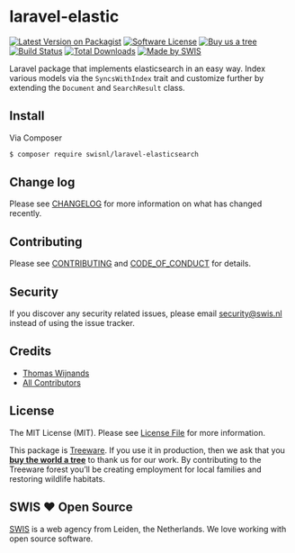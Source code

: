 # laravel-elastic

[![Latest Version on Packagist][ico-version]][link-packagist]
[![Software License][ico-license]](LICENSE.md)
[![Buy us a tree][ico-treeware]][link-treeware]
[![Build Status][ico-github-actions]][link-github-actions]
[![Total Downloads][ico-downloads]][link-downloads]
[![Made by SWIS][ico-swis]][link-swis]


Laravel package that implements elasticsearch in an easy way. Index various models via the `SyncsWithIndex` trait and customize further by extending the `Document` and `SearchResult` class.



## Install

Via Composer

``` bash
$ composer require swisnl/laravel-elasticsearch
```

## Change log

Please see [CHANGELOG](CHANGELOG.md) for more information on what has changed recently.

## Contributing

Please see [CONTRIBUTING](CONTRIBUTING.md) and [CODE_OF_CONDUCT](CODE_OF_CONDUCT.md) for details.

## Security

If you discover any security related issues, please email security@swis.nl instead of using the issue tracker.

## Credits

- [Thomas Wijnands][link-author]
- [All Contributors][link-contributors]

## License

The MIT License (MIT). Please see [License File](LICENSE.md) for more information.

This package is [Treeware](https://treeware.earth). If you use it in production, then we ask that you [**buy the world a tree**][link-treeware] to thank us for our work. By contributing to the Treeware forest you’ll be creating employment for local families and restoring wildlife habitats.

## SWIS :heart: Open Source

[SWIS][link-swis] is a web agency from Leiden, the Netherlands. We love working with open source software. 

[ico-version]: https://img.shields.io/packagist/v/swisnl/laravel-elasticsearch.svg?style=flat-square
[ico-license]: https://img.shields.io/badge/license-MIT-brightgreen.svg?style=flat-square
[ico-treeware]: https://img.shields.io/badge/Treeware-%F0%9F%8C%B3-lightgreen.svg?style=flat-square
[ico-github-actions]: https://img.shields.io/github/actions/workflow/status/swisnl/laravel-elasticsearch/tests.yml?label=tests&branch=master&style=flat-square
[ico-downloads]: https://img.shields.io/packagist/dt/swisnl/laravel-elasticsearch.svg?style=flat-square
[ico-swis]: https://img.shields.io/badge/%F0%9F%9A%80-made%20by%20SWIS-%230737A9.svg?style=flat-square

[link-packagist]: https://packagist.org/packages/swisnl/laravel-elasticsearch
[link-github-actions]: https://github.com/swisnl/laravel-elasticsearch/actions/workflows/tests.yml
[link-downloads]: https://packagist.org/packages/swisnl/laravel-elasticsearch
[link-treeware]: https://plant.treeware.earth/swisnl/laravel-elasticsearch
[link-author]: https://github.com/tommie1001
[link-contributors]: ../../contributors
[link-swis]: https://www.swis.nl
